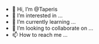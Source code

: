 - 👋 Hi, I’m @Taperis
- 👀 I’m interested in ...
- 🌱 I’m currently learning ...
- 💞️ I’m looking to collaborate on ...
- 📫 How to reach me ...

<!---
Taperis/Taperis is a ✨ special ✨ repository because its `README.md` (this file) appears on your GitHub profile.
You can click the Preview link to take a look at your changes.
--->
